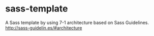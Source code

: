 # sass-template
A Sass template by using 7-1 architecture based on Sass Guidelines. http://sass-guidelin.es/#architecture
